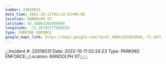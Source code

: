 ```yaml
---
number: 22018031
date_time: 2022-10-11T02:24:23+00:00
location: RANDOLPH ST
latitude: 42.38863101959946
longitude: -71.16791777650235
type: PARKING ENFORCE
google_maps_link: https://maps.google.com/?q=42.38863101959946,-71.16791777650235
---
```


;;;Incident #: 22018031  Date: 2022-10-11 02:24:23   Type: PARKING ENFORCE;;;Location: RANDOLPH ST;;;;;;
